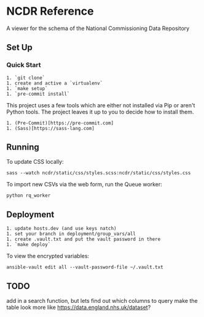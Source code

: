 NCDR Reference
==============

A viewer for the schema of the National Commissioning Data Repository

## Set Up

### Quick Start

    1. `git clone`
    1. create and active a `virtualenv`
    1. `make setup`
    1. `pre-commit install`


This project uses a few tools which are either not installed via Pip or aren't Python tools.
The project leaves it up to you to decide how to install them.

    1. (Pre-Commit)[https://pre-commit.com]
    1. (Sass)[https://sass-lang.com]


## Running

To update CSS locally:

    sass --watch ncdr/static/css/styles.scss:ncdr/static/css/styles.css


To import new CSVs via the web form, run the Queue worker:

    python rq_worker


## Deployment

    1. update hosts.dev (and use keys natch)
    1. set your branch in deployment/group_vars/all
    1. create .vault.txt and put the vault password in there
    1. `make deploy`

To view the encrypted variables:

    ansible-vault edit all --vault-password-file ~/.vault.txt


## TODO
add in a search function, but lets find out which columns to query
make the table look more like https://data.england.nhs.uk/dataset?
